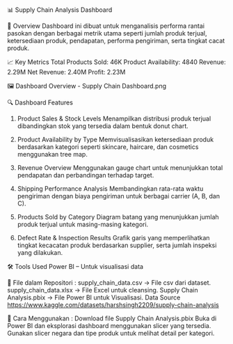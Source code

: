 📊 Supply Chain Analysis Dashboard

📌 Overview
Dashboard ini dibuat untuk menganalisis performa rantai pasokan dengan berbagai metrik utama seperti jumlah produk terjual, ketersediaan produk, pendapatan, performa pengiriman, serta tingkat cacat produk.

📈 Key Metrics
Total Products Sold: 46K
Product Availability: 4840
Revenue: 2.29M
Net Revenue: 2.40M
Profit: 2.23M

🖼️ Dashboard Overview - Supply Chain Dashboard.png

🔍 Dashboard Features
1. Product Sales & Stock Levels
Menampilkan distribusi produk terjual dibandingkan stok yang tersedia dalam bentuk donut chart.

2. Product Availability by Type
Memvisualisasikan ketersediaan produk berdasarkan kategori seperti skincare, haircare, dan cosmetics menggunakan tree map.

3. Revenue Overview
Menggunakan gauge chart untuk menunjukkan total pendapatan dan perbandingan terhadap target.

4. Shipping Performance Analysis
Membandingkan rata-rata waktu pengiriman dengan biaya pengiriman untuk berbagai carrier (A, B, dan C).

5. Products Sold by Category
Diagram batang yang menunjukkan jumlah produk terjual untuk masing-masing kategori.

6. Defect Rate & Inspection Results
Grafik garis yang memperlihatkan tingkat kecacatan produk berdasarkan supplier, serta jumlah inspeksi yang dilakukan.

🛠 Tools Used
Power BI – Untuk visualisasi data

📂 File dalam Repositori : 
supply_chain_data.csv → File csv dari dataset. 
supply_chain_data.xlsx → File Excel untuk cleansing.
Supply Chain Analysis.pbix → File Power BI untuk Visualisasi.
Data Source https://www.kaggle.com/datasets/harshsingh2209/supply-chain-analysis

🚀 Cara Menggunakan : 
Download file Supply Chain Analysis.pbix 
Buka di Power BI dan eksplorasi dashboard menggunakan slicer yang tersedia. 
Gunakan slicer negara dan tipe produk untuk melihat detail per kategori.
